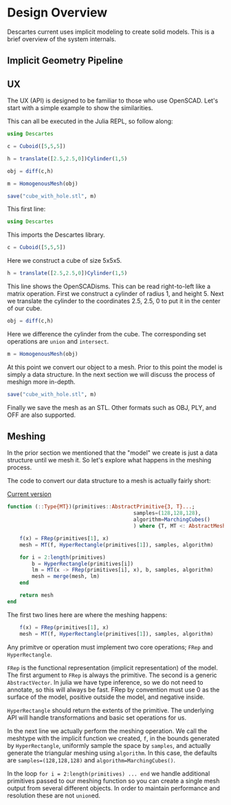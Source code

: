 # Design Overview

Descartes current uses implicit modeling to create solid models. This is a brief overview of the system internals.


## Implicit Geometry Pipeline


## UX

The UX (API) is designed to be familiar to those who use OpenSCAD. Let's start with a simple example to show the similarities.

This can all be executed in the Julia REPL, so follow along:

```julia
using Descartes

c = Cuboid([5,5,5])

h = translate([2.5,2.5,0])Cylinder(1,5)

obj = diff(c,h)

m = HomogenousMesh(obj)

save("cube_with_hole.stl", m)
```

This first line:

```julia
using Descartes
```

This imports the Descartes library.

```julia
c = Cuboid([5,5,5])
```

Here we construct a cube of size 5x5x5.

```julia
h = translate([2.5,2.5,0])Cylinder(1,5)
```

This line shows the OpenSCADisms. This can be read right-to-left like a matrix operation. First we construct a cylinder of radius 1, and height 5. Next we translate the cylinder to the coordinates 2.5, 2.5, 0 to put it in the center of our cube.

```julia
obj = diff(c,h)
```

Here we difference the cylinder from the cube. The corresponding set operations are `union` and `intersect`.

```julia
m = HomogenousMesh(obj)
```

At this point we convert our object to a mesh. Prior to this point the model is simply a data structure. In the next section we will discuss the process of meshign more in-depth.

```julia
save("cube_with_hole.stl", m)
```

Finally we save the mesh as an STL. Other formats such as OBJ, PLY, and OFF are also supported.


## Meshing

In the prior section we mentioned that the "model" we create is just a data structure until we mesh it. So let's explore what happens in the meshing process.

The code to convert our data structure to a mesh is actually fairly short:

[Current version](https://github.com/sjkelly/Descartes.jl/blob/master/src/meshes.jl)


```julia
function (::Type{MT})(primitives::AbstractPrimitive{3, T}...;
                                         samples=(128,128,128),
                                         algorithm=MarchingCubes()
                                         ) where {T, MT <: AbstractMesh}

    f(x) = FRep(primitives[1], x)
    mesh = MT(f, HyperRectangle(primitives[1]), samples, algorithm)

    for i = 2:length(primitives)
        b = HyperRectangle(primitives[i])
        lm = MT(x -> FRep(primitives[i], x), b, samples, algorithm)
        mesh = merge(mesh, lm)
    end

    return mesh
end
```

The first two lines here are where the meshing happens:

```julia
    f(x) = FRep(primitives[1], x)
    mesh = MT(f, HyperRectangle(primitives[1]), samples, algorithm)
```

Any primitve or operation must implement two core operations; `FRep` and `HyperRectangle`.

`FRep` is the functional representation (implicit representation) of the model. The first argument to `FRep` is always the primitive. The second is a generic `AbstractVector`. In julia we have type inference, so we do not need to annotate, so this will always be fast. FRep by convention must use 0 as the surface of the model, positive outside the model, and negative inside.

`HyperRectangle` should return the extents of the primitive. The underlying API will handle transformations and basic set operations for us.

In the next line we actually perform the meshing operation. We call the meshtype with the implicit function we created, `f`, in the bounds generated by `HyperRectangle`, uniformly sample the space by `samples`, and actually generate the triangular meshing using `algorithm`. In this case, the defaults are `samples=(128,128,128)` and `algorithm=MarchingCubes()`.

In the loop `for i = 2:length(primitives) ... end` we handle additional primitives passed to our meshing function so you can create a single mesh output from several different objects. In order to maintain performance and resolution these are not `union`ed.
